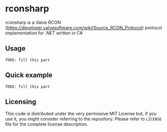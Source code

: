 # rconsharp

rconsharp is a Valve RCON (https://developer.valvesoftware.com/wiki/Source_RCON_Protocol) protocol implementation for .NET written in C#

## Usage

```
TODO: fill this part
```

## Quick example

```
TODO: fill this part
```

## Licensing

This code is distributed under the very permissive MIT License but, if you use it, you might consider referring to the repository. Please refer to `LICENSE` file for the complete license description.
